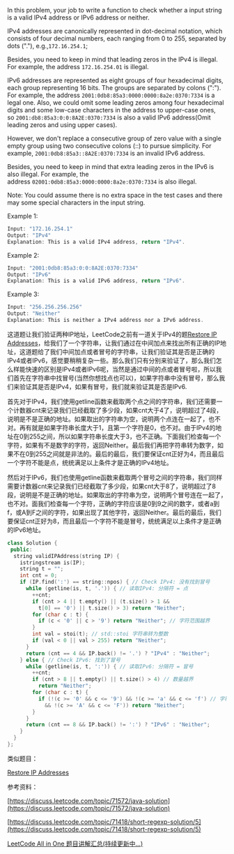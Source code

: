 In this problem, your job to write a function to check whether a input string is a valid IPv4 address or IPv6 address or neither.

IPv4 addresses are canonically represented in dot-decimal notation, which consists of four decimal numbers, each ranging from 0 to 255, separated by dots ("."), e.g.,`172.16.254.1`;

Besides, you need to keep in mind that leading zeros in the IPv4 is illegal. For example, the address `172.16.254.01` is illegal.

IPv6 addresses are represented as eight groups of four hexadecimal digits, each group representing 16 bits. The groups are separated by colons (":"). For example, the address `2001:0db8:85a3:0000:0000:8a2e:0370:7334` is a legal one. Also, we could omit some leading zeros among four hexadecimal digits and some low-case characters in the address to upper-case ones, so `2001:db8:85a3:0:0:8A2E:0370:7334` is also a valid IPv6 address(Omit leading zeros and using upper cases).

However, we don't replace a consecutive group of zero value with a single empty group using two consecutive colons (::) to pursue simplicity. For example, `2001:0db8:85a3::8A2E:0370:7334` is an invalid IPv6 address.

Besides, you need to keep in mind that extra leading zeros in the IPv6 is also illegal. For example, the address `02001:0db8:85a3:0000:0000:8a2e:0370:7334` is also illegal.

Note: You could assume there is no extra space in the test cases and there may some special characters in the input string.

Example 1:

```cpp
Input: "172.16.254.1"
Output: "IPv4"
Explanation: This is a valid IPv4 address, return "IPv4".
```

Example 2:

```cpp
Input: "2001:0db8:85a3:0:0:8A2E:0370:7334"
Output: "IPv6"
Explanation: This is a valid IPv6 address, return "IPv6".
```

Example 3:

```cpp
Input: "256.256.256.256"
Output: "Neither"
Explanation: This is neither a IPv4 address nor a IPv6 address.
```

这道题让我们验证两种IP地址，LeetCode之前有一道关于IPv4的题[Restore IP Addresses](http://www.cnblogs.com/grandyang/p/4305572.html)，给我们了一个字符串，让我们通过在中间加点来找出所有正确的IP地址，这道题给了我们中间加点或者冒号的字符串，让我们验证其是否是正确的IPv4或者IPv6，感觉要稍稍复杂一些。那么我们只有分别来验证了，那么我们怎么样能快速的区别是IPv4或者IPv6呢，当然是通过中间的点或者冒号啦，所以我们首先在字符串中找冒号(当然你想找点也可以)，如果字符串中没有冒号，那么我们来验证其是否是IPv4，如果有冒号，我们就来验证其是否是IPv6.

首先对于IPv4，我们使用getline函数来截取两个点之间的字符串，我们还需要一个计数器cnt来记录我们已经截取了多少段，如果cnt大于4了，说明超过了4段，说明是不是正确的地址。如果取出的字符串为空，说明两个点连在一起了，也不对。再有就是如果字符串长度大于1，且第一个字符是0，也不对。由于IPv4的地址在0到255之间，所以如果字符串长度大于3，也不正确。下面我们检查每一个字符，如果有不是数字的字符，返回Neither。最后我们再把字符串转为数字，如果不在0到255之间就是非法的。最后的最后，我们要保证cnt正好为4，而且最后一个字符不能是点，统统满足以上条件才是正确的IPv4地址。

然后对于IPv6，我们也使用getline函数来截取两个冒号之间的字符串，我们同样需要计数器cnt来记录我们已经截取了多少段，如果cnt大于8了，说明超过了8段，说明是不是正确的地址。如果取出的字符串为空，说明两个冒号连在一起了，也不对。面我们检查每一个字符，正确的字符应该是0到9之间的数字，或者a到f，或A到F之间的字符，如果出现了其他字符，返回Neither。最后的最后，我们要保证cnt正好为8，而且最后一个字符不能是冒号，统统满足以上条件才是正确的IPv6地址。

```cpp
class Solution {
 public:
  string validIPAddress(string IP) {
    istringstream is(IP);
    string t = "";
    int cnt = 0;
    if (IP.find(':') == string::npos) { // Check IPv4: 没有找到冒号
      while (getline(is, t, '.')) { // 读取IPv4: 分隔符 = 点
        ++cnt;
        if (cnt > 4 || t.empty() || (t.size() > 1 &&
          t[0] == '0') || t.size() > 3) return "Neither";
        for (char c : t) {
          if (c < '0' || c > '9') return "Neither"; // 字符范围越界
        }
        int val = stoi(t); // std::stoi 字符串转为整数
        if (val < 0 || val > 255) return "Neither";
      }
      return (cnt == 4 && IP.back() != '.') ? "IPv4" : "Neither";
    } else { // Check IPv6: 找到了冒号
      while (getline(is, t, ':')) { // 读取IPv6: 分隔符 = 冒号
        ++cnt;
        if (cnt > 8 || t.empty() || t.size() > 4) // 数量越界
          return "Neither";
        for (char c : t) {
          if (!(c >= '0' && c <= '9') && !(c >= 'a' && c <= 'f') // 字符范围越界
            && !(c >= 'A' && c <= 'F')) return "Neither";
        }
      }
      return (cnt == 8 && IP.back() != ':') ? "IPv6" : "Neither";
    }
  }
};
```

类似题目：

[Restore IP Addresses](http://www.cnblogs.com/grandyang/p/4305572.html)

参考资料：

[https://discuss.leetcode.com/topic/71572/java-solution](https://discuss.leetcode.com/topic/71572/java-solution)

[https://discuss.leetcode.com/topic/71418/short-regexp-solution/5](https://discuss.leetcode.com/topic/71418/short-regexp-solution/5)

[LeetCode All in One 题目讲解汇总(持续更新中...)](http://www.cnblogs.com/grandyang/p/4606334.html)
